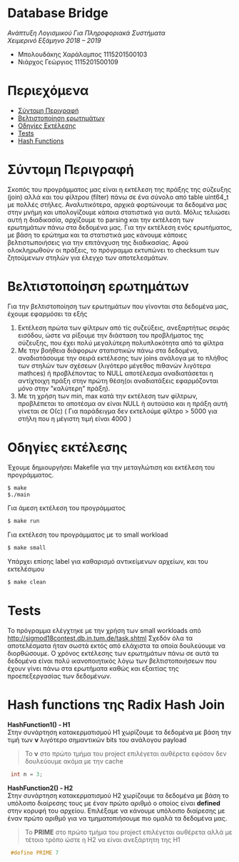 # Database Bridge 
 *Ανάπτυξη Λογισμικού Για Πληροφοριακά Συστήματα  
 Χειμερινό Εξάμηνο 2018 – 2019*  
 - Μπολουδάκης Χαράλαμπος 1115201500103
 - Νιάρχος Γεώργιος 1115201500109

# Περιεχόμενα  
- [Σύντομη Περιγραφή](https://github.com/babisboloudakis/DatabaseBridge#user-content-σύντομη-περιγραφή)
- [Βελτιστοποίηση ερωτημάτων](https://github.com/babisboloudakis/DatabaseBridge#%CE%B2%CE%B5%CE%BB%CF%84%CE%B9%CF%83%CF%84%CE%BF%CF%80%CE%BF%CE%AF%CE%B7%CF%83%CE%B7-%CE%B5%CF%81%CF%89%CF%84%CE%B7%CE%BC%CE%AC%CF%84%CF%89%CE%BD)
- [Οδηγίες Εκτέλεσης](https://github.com/babisboloudakis/DatabaseBridge#%CE%BF%CE%B4%CE%B7%CE%B3%CE%AF%CE%B5%CF%82-%CE%B5%CE%BA%CF%84%CE%AD%CE%BB%CE%B5%CF%83%CE%B7%CF%82)
- [Tests](https://github.com/babisboloudakis/DatabaseBridge#tests)
- [Hash Functions](https://github.com/babisboloudakis/DatabaseBridge#hash-functions)

# Σύντομη Περιγραφή
Σκοπός του προγράμματος μας είναι η εκτέλεση της πράξης της σύζευξης (join) αλλά και του φίλτρου (filter) πάνω
σε ένα σύνολο από table uint64_t με πολλές στήλες. Αναλυτικότερα, αρχικά φορτώνουμε τα δεδομένα μας στην μνήμη
και υπολογίζουμε κάποια στατιστικά για αυτά. Μόλις τελιώσει αυτή η διαδικασία, αρχίζουμε το parsing και την εκτέλεση
των ερωτημάτων πάνω στα δεδομένα μας. Για την εκτέλεση ενός ερωτήματος, με βάση το ερώτημα και τα στατιστικά
μας κάνουμε κάποιες βελτιστωποιήσεις για την επιτάνχυση της διαδικασίας. Αφού ολοκληρωθούν οι πράξεις, το πρόγραμμα
εκτυπώνει το checksum των ζητούμενων στηλών για έλεγχο των αποτελεσμάτων.

# Βελτιστοποίηση ερωτημάτων
Για την βελτιστοποίηση των ερωτημάτων που γίνονται στα δεδομένα μας, έχουμε εφαρμόσει τα εξής
1) Εκτέλεση πρώτα των φίλτρων από τίς συζεύξεις, ανεξαρτήτως σειράς εισόδου, ώστε να ρίξουμε την διάσταση του προβλήματος
της σύζευξης, που έχει πολύ μεγαλύτερη πολυπλοκότητα από τα φίλτρα
2) Με την βοήθεια διάφορων στατιστικών πάνω στα δεδομένα, αναδιατάσουμε την σειρά εκτέλεσης των joins ανάλογα με το πλήθος των στηλών των σχέσεων (λιγότερο μέγεθος πιθανών λιγότερα mathces) ή προβλέποντας το NULL αποτέλεσμα αναδιατάσεται η αντίχτοιχη πράξη στην πρώτη θέση(οι αναδιατάξεις εφαρμόζονται μόνο στην "καλύτερη" πράξη).
3) Με τη χρήση των min, max κατά την εκτέλεση των φίλτρων, προβλέπεται το αποτέσμα αν είναι NULL ή αυτούσιο και η πράξη αυτή γίνεται σε Ο(c) ( Για παράδειγμα δεν εκτελούμε φίλτρο > 5000 για στήλη που η μέγιστη τιμή είναι 4000 )

# Οδηγίες εκτέλεσης
Έχουμε δημιουργήσει Makefile για την μεταγλώτιση και εκτέλεση του προγράμματος.
```sh
$ make
$./main
```
Για άμεση εκτέλεση του προγράμματος
```sh
$ make run
```
Για εκτέλεση του προγράμματος με το small workload
```sh
$ make small
```
Υπάρχει επίσης label για καθαρισμό αντικείμενων αρχείων, και του εκτελέσιμου
```sh
$ make clean
```

# Tests
Το πρόγραμμα ελέγχτηκε με την χρήση των small workloads από
http://sigmod18contest.db.in.tum.de/task.shtml
Σχεδόν όλα τα αποτελέσματα ήταν σωστά εκτός από ελάχιστα τα οποία δουλεύουμε να διορθώσουμε.
Ο χρόνος εκτέλεσης των ερωτημάτων πάνω σε αυτά τα δεδομένα είναι πολύ ικανοποιητικός λόγω των βελτιστοποιήσεων
που έχουν γίνει πάνω στα ερωτήματα καθώς και εξαιτίας της προεπεξεργασίας των δεδομένων.

# Hash functions της Radix Hash Join
**HashFunction1() - H1**  
Στην συνάρτηση κατακερματισμού H1 χωρίζουμε τα δεδομένα με βάση την τιμή των **ν** λιγότερο σημαντικών
bits του ανάλογου payload
> Το **ν** στο πρώτο τμήμα του project επιλέγεται αυθέρετα εφόσον δεν δουλεύουμε ακόμα με την cache
```c++
 int n = 3;
```
**HashFunction2() - H2**  
Στην συνάρτηση κατακερματισμού H2 χωρίζουμε τα δεδομένα με βάση το υπόλοιπο διαίρεσης τους με έναν
πρώτο αριθμό ο οποίος είναι **defined** στην κορυφή του αρχείου. Επιλέξαμε να κάνουμε υπόλοιπο διαίρεσης
με έναν πρώτο αριθμό για να τμηματοπιήσουμε πιο ομαλά τα δεδομένα μας.
> Το **PRIME** στο πρώτο τμήμα του project επιλέγεται αυθέρετα αλλά με τέτοιο τρόπο ώστε η H2 να είναι ανεξάρτητη της H1
```c++
 #define PRIME 7
```


